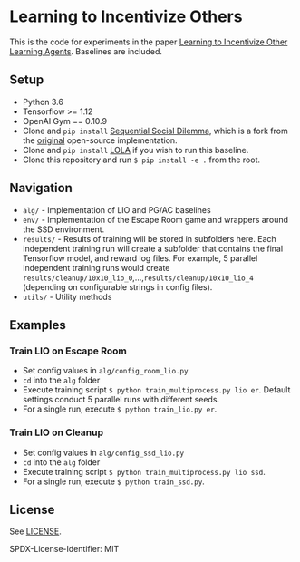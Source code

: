 # Learning to Incentivize Others

This is the code for experiments in the paper [Learning to Incentivize Other Learning Agents](https://arxiv.org/abs/2006.06051). Baselines are included.


## Setup

- Python 3.6
- Tensorflow >= 1.12
- OpenAI Gym == 0.10.9
- Clone and `pip install` [Sequential Social Dilemma](https://github.com/011235813/sequential_social_dilemma_games), which is a fork from the [original](https://github.com/eugenevinitsky/sequential_social_dilemma_games) open-source implementation.
- Clone and `pip install` [LOLA](https://github.com/alshedivat/lola) if you wish to run this baseline.
- Clone this repository and run `$ pip install -e .` from the root.


## Navigation

* `alg/` - Implementation of LIO and PG/AC baselines
* `env/` - Implementation of the Escape Room game and wrappers around the SSD environment.
* `results/` - Results of training will be stored in subfolders here. Each independent training run will create a subfolder that contains the final Tensorflow model, and reward log files. For example, 5 parallel independent training runs would create `results/cleanup/10x10_lio_0`,...,`results/cleanup/10x10_lio_4` (depending on configurable strings in config files).
* `utils/` - Utility methods


## Examples

### Train LIO on Escape Room

* Set config values in `alg/config_room_lio.py`
* `cd` into the `alg` folder
* Execute training script `$ python train_multiprocess.py lio er`. Default settings conduct 5 parallel runs with different seeds.
* For a single run, execute `$ python train_lio.py er`.

### Train LIO on Cleanup

* Set config values in `alg/config_ssd_lio.py`
* `cd` into the `alg` folder
* Execute training script `$ python train_multiprocess.py lio ssd`.
* For a single run, execute `$ python train_ssd.py`.


## License

See [LICENSE](LICENSE).

SPDX-License-Identifier: MIT
